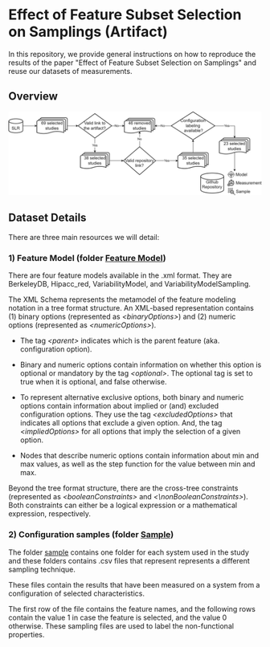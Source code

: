 # Effect of Feature Subset Selection on Samplings (Artifact)

In this repository, we provide general instructions on how to reproduce the results of the paper "Effect of Feature Subset Selection on Samplings" and reuse our datasets of measurements.

## Overview

![Repository Diagram](https://github.com/jmbessa/FSE2024/blob/main/Repository%20Diagram.jpg)

## Dataset Details

There are three main resources we will detail:

### 1) Feature Model (folder [Feature Model](systems/Feature%20Model))

There are four feature models available in the .xml format.
They are BerkeleyDB, Hipacc_red, VariabilityModel, and VariabilityModelSampling.

The XML Schema represents the metamodel of the feature modeling notation in a tree format structure.
An XML-based representation contains (1) binary options (represented as *\<binaryOptions\>*) and (2) numeric options (represented as *\<numericOptions\>*).

- The tag *\<parent\>* indicates which is the parent feature (aka. configuration option).

- Binary and numeric options contain information on whether this option is optional or mandatory by the tag *\<optional\>*. 
The optional tag is set to true when it is optional, and false otherwise.
  
- To represent alternative exclusive options, both binary and numeric options contain information about implied or (and) excluded configuration options. 
They use the tag *\<excludedOptions\>* that indicates all options that exclude a given option.
And, the tag *\<impliedOptions\>* for all options that imply the selection of a given option.

- Nodes that describe numeric options contain information about min and max values, as well as the step function for the value between min and max.

Beyond the tree format structure, there are the cross-tree constraints (represented as *\<booleanConstraints\>* and *<\nonBooleanConstraints\>*).
Both constraints can either be a logical expression or a mathematical expression, respectively.


### 2) Configuration samples (folder [Sample](systems/Samples))

The folder [sample](systems/Samples) contains one folder for each system used in the study and these folders contains .csv files that represent represents a different sampling technique.

These files contain the results that have been measured on a system from a configuration of selected characteristics.

The first row of the file contains the feature names, and the following rows contain the value 1 in case the feature is selected, and the value 0 otherwise.
These sampling files are used to label the non-functional properties.

